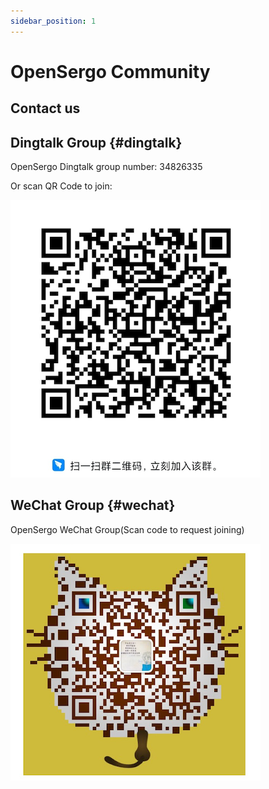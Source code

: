 ```yaml
---
sidebar_position: 1
---
```


# OpenSergo Community

## Contact us

## Dingtalk Group {#dingtalk}

OpenSergo Dingtalk group number: 34826335

Or scan QR Code to join:

![](../resources/dingtalk-group.png)

## WeChat Group {#wechat}

OpenSergo WeChat Group(Scan code to request joining)

![](../resources/wechat-group.png)
